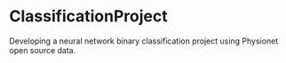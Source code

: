 # ClassificationProject
Developing a neural network binary classification project using Physionet open source data.
